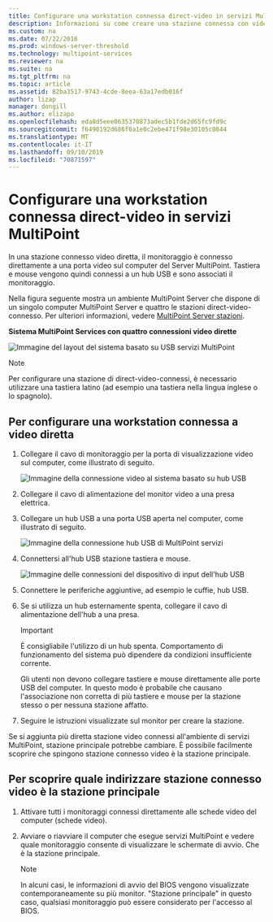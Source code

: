 ```yaml
---
title: Configurare una workstation connessa direct-video in servizi MultiPoint
description: Informazioni su come creare una stazione connessa con video diretto in MultiPoint Services
ms.custom: na
ms.date: 07/22/2016
ms.prod: windows-server-threshold
ms.technology: multipoint-services
ms.reviewer: na
ms.suite: na
ms.tgt_pltfrm: na
ms.topic: article
ms.assetid: 82ba3517-9743-4cde-8eea-63a17edb016f
author: lizap
manager: dongill
ms.author: elizapo
ms.openlocfilehash: eda8d5eee0635370873adec5b1fde2d65fc9fd9c
ms.sourcegitcommit: f6490192d686f0a1e0c2ebe471f98e30105c0844
ms.translationtype: MT
ms.contentlocale: it-IT
ms.lasthandoff: 09/10/2019
ms.locfileid: "70871597"
---
```

# <a name="set-up-a-direct-video-connected-station-in-multipoint-services"></a>Configurare una workstation connessa direct-video in servizi MultiPoint
In una stazione connesso video diretta, il monitoraggio è connesso direttamente a una porta video sul computer del Server MultiPoint. Tastiera e mouse vengono quindi connessi a un hub USB e sono associati il monitoraggio.  
  
Nella figura seguente mostra un ambiente MultiPoint Server che dispone di un singolo computer MultiPoint Server e quattro le stazioni direct-video-connesso. Per ulteriori informazioni, vedere [MultiPoint Server stazioni](MultiPoint-services-Stations.md).  
  
**Sistema MultiPoint Services con quattro connessioni video dirette**  
  
![Immagine del layout del sistema basato su USB servizi MultiPoint](./media/WMSMultiPointServerUSBSystemLayout.gif)  
  
> [!NOTE]  
> Per configurare una stazione di direct-video-connessi, è necessario utilizzare una tastiera latino (ad esempio una tastiera nella lingua inglese o lo spagnolo).  
  
## <a name="to-set-up-a-direct-video-connected-station"></a>Per configurare una workstation connessa a video diretta  
  
1.  Collegare il cavo di monitoraggio per la porta di visualizzazione video sul computer, come illustrato di seguito.  
  
    ![Immagine della connessione video al sistema basato su hub USB](./media/WMSVideoConnection.gif) 
  
2.  Collegare il cavo di alimentazione del monitor video a una presa elettrica.  
  
3.  Collegare un hub USB a una porta USB aperta nel computer, come illustrato di seguito.  
  
    ![Immagine della connessione hub USB di MultiPoint servizi](./media/WMSUSBHubConnection.gif)  
  
4.  Connettersi all'hub USB stazione tastiera e mouse.  
  
    ![Immagine delle connessioni del dispositivo di input dell'hub USB](./media/WMSUSBDeviceConnection.gif)  
  
5.  Connettere le periferiche aggiuntive, ad esempio le cuffie, hub USB.  
  
6.  Se si utilizza un hub esternamente spenta, collegare il cavo di alimentazione dell'hub a una presa.  
  
    > [!IMPORTANT]  
    > È consigliabile l'utilizzo di un hub spenta. Comportamento di funzionamento del sistema può dipendere da condizioni insufficiente corrente.  
    >   
    > Gli utenti non devono collegare tastiere e mouse direttamente alle porte USB del computer. In questo modo è probabile che causano l'associazione non corretta di più tastiere e mouse per la stazione stesso o per nessuna stazione affatto.  
  
7.  Seguire le istruzioni visualizzate sul monitor per creare la stazione.  
  
Se si aggiunta più diretta stazione video connessi all'ambiente di servizi MultiPoint, stazione principale potrebbe cambiare. È possibile facilmente scoprire che spingono stazione connesso video è la stazione principale.  
  
## <a name="to-find-out-which-direct-video-connected-station-is-the-primary-station"></a>Per scoprire quale indirizzare stazione connesso video è la stazione principale  
  
1.  Attivare tutti i monitoraggi connessi direttamente alle schede video del computer (schede video).  
  
2.  Avviare o riavviare il computer che esegue servizi MultiPoint e vedere quale monitoraggio consente di visualizzare le schermate di avvio. Che è la stazione principale.  
  
    > [!NOTE]  
    > In alcuni casi, le informazioni di avvio del BIOS vengono visualizzate contemporaneamente su più monitor. "Stazione principale" in questo caso, qualsiasi monitoraggio può essere considerato per l'accesso al BIOS.